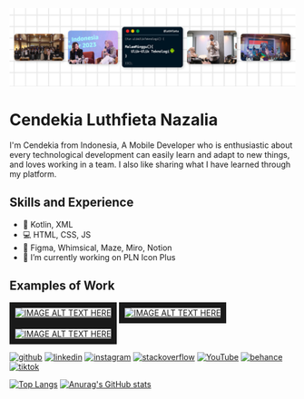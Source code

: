 ![Software Engineer and IT Content Creator](https://github.com/cendekialnazalia/cendekialnazalia/blob/main/Frame%2017.png)

# Cendekia Luthfieta Nazalia

I'm Cendekia from Indonesia, A Mobile Developer who is enthusiastic about every technological development can easily learn and adapt to new things, and loves working in a team. 
I also like sharing what I have learned through my platform. 

## Skills and Experience
* 📱 Kotlin, XML
* 💻 HTML, CSS, JS
* 🎨 Figma, Whimsical, Maze, Miro, Notion
* 🔭 I’m currently working on PLN Icon Plus

## Examples of Work
<a href="https://youtu.be/aetzJlKH0VE?si=ETf4ek0pd0E_KIf6
" target="_blank"><img src="https://i9.ytimg.com/vi/aetzJlKH0VE/mqdefault.jpg?v=641885ea&sqp=CKjp3qwG&rs=AOn4CLDWRSEasSshM_CGOtzNsHM1Q04N2w" 
alt="IMAGE ALT TEXT HERE" width="240" border="10" /></a>
<a href="https://youtu.be/6hc58oHoQ1k?si=lnT7hJTstmOtumHR
" target="_blank"><img src="https://i9.ytimg.com/vi/6hc58oHoQ1k/mqdefault.jpg?v=620e47f4&sqp=CNTr3qwG&rs=AOn4CLBEW4WpFif0XxXwBfXYdetRfnDfAA" 
alt="IMAGE ALT TEXT HERE" width="240" border="10" /></a>
<a href="https://youtu.be/hGvXeHSGk9k?si=Ly0z2UpYkqB9iNPv
" target="_blank"><img src="https://i9.ytimg.com/vi/hGvXeHSGk9k/mqdefault.jpg?v=5fc32731&sqp=CNTr3qwG&rs=AOn4CLDv3OjWdf4pMw6kLhKfsELVwbidBQ" 
alt="IMAGE ALT TEXT HERE" width="240" border="10" /></a>

[<img src='https://cdn.jsdelivr.net/npm/simple-icons@3.0.1/icons/github.svg' alt='github' height='40'>](https://github.com/https://github.com/cendekialnazalia)  [<img src='https://cdn.jsdelivr.net/npm/simple-icons@3.0.1/icons/linkedin.svg' alt='linkedin' height='40'>](https://www.linkedin.com/in/https://www.linkedin.com/in/cendekia-luthfieta-nazalia-773920129//)  [<img src='https://cdn.jsdelivr.net/npm/simple-icons@3.0.1/icons/instagram.svg' alt='instagram' height='40'>](https://www.instagram.com/https://www.instagram.com/luthfieta//)  [<img src='https://cdn.jsdelivr.net/npm/simple-icons@3.0.1/icons/stackoverflow.svg' alt='stackoverflow' height='40'>](https://stackoverflow.com/users/https://stackoverflow.com/users/15752545/cendekia-luthfieta-nazalia)  [<img src='https://cdn.jsdelivr.net/npm/simple-icons@3.0.1/icons/youtube.svg' alt='YouTube' height='40'>](https://www.youtube.com/channel/https://www.youtube.com/@luthfieta)  [<img src='https://cdn.jsdelivr.net/npm/simple-icons@3.0.1/icons/behance.svg' alt='behance' height='40'>](https://www.behance.net/cendekilnazali)  [<img src='https://cdn.jsdelivr.net/npm/simple-icons@3.0.1/icons/tiktok.svg' alt='tiktok' height='40'>](https://www.tiktok.com/@luthfieta)  


[![Top Langs](https://github-readme-stats.vercel.app/api/top-langs/?username=cendekialnazalia&layout=pie)](https://github.com/anuraghazra/github-readme-stats)
[![Anurag's GitHub stats](https://github-readme-stats.vercel.app/api?username=cendekialnazalia)](https://github.com/anuraghazra/github-readme-stats)


